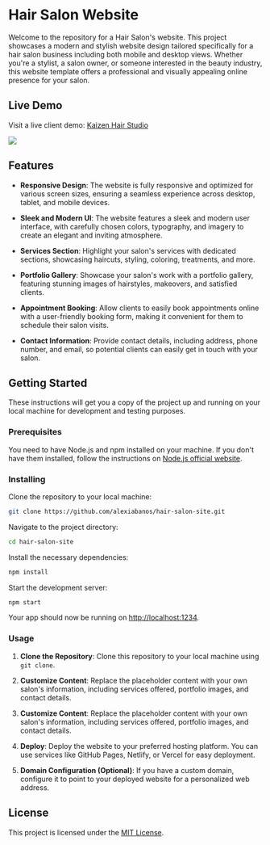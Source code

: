 # Hair Salon Website

Welcome to the repository for a Hair Salon's website. This project showcases a modern and stylish website design tailored specifically for a hair salon business including both mobile and desktop views. Whether you're a stylist, a salon owner, or someone interested in the beauty industry, this website template offers a professional and visually appealing online presence for your salon.

## Live Demo
Visit a live client demo: [Kaizen Hair Studio](https://kaizenhair.com/)

![](https://github.com/alexiabanos/hair-salon-site/blob/49596def360cf60e8c6bbd4972b30f4f2c43a91b/assets/gif/demo.gif)


## Features

- **Responsive Design**: The website is fully responsive and optimized for various screen sizes, ensuring a seamless experience across desktop, tablet, and mobile devices.
  
- **Sleek and Modern UI**: The website features a sleek and modern user interface, with carefully chosen colors, typography, and imagery to create an elegant and inviting atmosphere.

- **Services Section**: Highlight your salon's services with dedicated sections, showcasing haircuts, styling, coloring, treatments, and more.

- **Portfolio Gallery**: Showcase your salon's work with a portfolio gallery, featuring stunning images of hairstyles, makeovers, and satisfied clients.

- **Appointment Booking**: Allow clients to easily book appointments online with a user-friendly booking form, making it convenient for them to schedule their salon visits.

- **Contact Information**: Provide contact details, including address, phone number, and email, so potential clients can easily get in touch with your salon.

## Getting Started

These instructions will get you a copy of the project up and running on your local machine for development and testing purposes.

### Prerequisites

You need to have Node.js and npm installed on your machine. If you don't have them installed, follow the instructions on [Node.js official website](https://nodejs.org/).

### Installing

Clone the repository to your local machine:

```bash
git clone https://github.com/alexiabanos/hair-salon-site.git
```

Navigate to the project directory:

```bash
cd hair-salon-site
```

Install the necessary dependencies:

```bash
npm install
```

Start the development server:

```bash
npm start
```

Your app should now be running on [http://localhost:1234](http://localhost:1234).

### Usage

1. **Clone the Repository**: Clone this repository to your local machine using `git clone`.

2. **Customize Content**: Replace the placeholder content with your own salon's information, including services offered, portfolio images, and contact details.
2. **Customize Content**: Replace the placeholder content with your own salon's information, including services offered, portfolio images, and contact details.

3. **Deploy**: Deploy the website to your preferred hosting platform. You can use services like GitHub Pages, Netlify, or Vercel for easy deployment.

4. **Domain Configuration (Optional)**: If you have a custom domain, configure it to point to your deployed website for a personalized web address.


## License

This project is licensed under the [MIT License](LICENSE).
